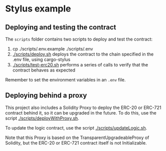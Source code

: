 # Stylus  example

## Deploying and testing the contract

The `scripts` folder contains two scripts to deploy and test the contract:

1. cp ./scripts/.env.example ./scripts/.env
2. [./scripts/deploy.sh](./scripts/deploy.sh) deploys the contract to the chain specified in the .env file, using cargo-stylus
2. [./scripts/test-erc20.sh](./scripts/test-erc20.sh) performs a series of calls to verify that the contract behaves as expected 

Remember to set the environment variables in an `.env` file.

## Deploying behind a proxy

This project also includes a Solidity Proxy to deploy the ERC-20 or ERC-721 contract behind it, so it can be upgraded in the future. To do this, use the script [./scripts/deployWithProxy.sh](./scripts/deployWithProxy.sh).

To update the logic contract, use the script [./scripts/updateLogic.sh](./scripts/updateLogic.sh).

Note that this Proxy is based on the TransparentUpgradeableProxy of Solidity, but the ERC-20 or ERC-721 contract itself is not Initializable.
